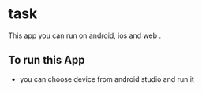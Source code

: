 # task

This app you can run on android, ios and web .

## To run this App 

- you can choose device from android studio and run it
